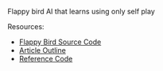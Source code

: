 Flappy bird AI that learns using only self play

Resources:
* [Flappy Bird Source Code](https://github.com/sourabhv/FlapPyBird)
* [Article Outline](https://towardsdatascience.com/use-reinforcement-learning-to-train-a-flappy-bird-never-to-die-35b9625aaecc)
* [Reference Code](https://github.com/kyokin78/rl-flappybird)